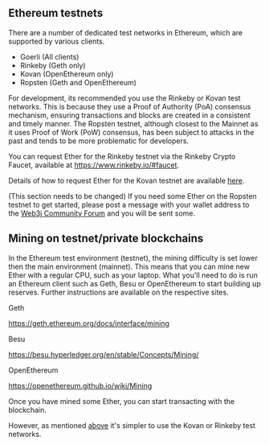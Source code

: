 ## Ethereum testnets

There are a number of dedicated test networks in Ethereum, which are
supported by various clients.

- Goerli (All clients)
- Rinkeby (Geth only)
- Kovan (OpenEthereum only)
- Ropsten (Geth and OpenEthereum)

For development, its recommended you use the Rinkeby or Kovan test networks. This is because they use a Proof of Authority (PoA) consensus mechanism, ensuring transactions and blocks are created in a consistent and timely manner. The Ropsten testnet, although closest to the Mainnet as it uses Proof of Work (PoW) consensus, has been subject to attacks in the past and tends to be more problematic for developers.

You can request Ether for the Rinkeby testnet via the Rinkeby Crypto Faucet, available at <https://www.rinkeby.io/#faucet>.

Details of how to request Ether for the Kovan testnet are available [here](https://github.com/kovan-testnet/faucet).

(This section needs to be changed)
If you need some Ether on the Ropsten testnet to get started, please post a message with your wallet address to the [Web3j Community Forum](https://community.web3labs.com/) and you will be sent some.

## Mining on testnet/private blockchains

In the Ethereum test environment (testnet), the mining difficulty is set lower then the main environment (mainnet). This means that you can mine new Ether with a regular CPU, such as your laptop. What you'll need to do is run an Ethereum client such as Geth, Besu or OpenEthereum to start building up reserves. Further instructions are available on the respective sites.

Geth

<https://geth.ethereum.org/docs/interface/mining>

Besu

<https://besu.hyperledger.org/en/stable/Concepts/Mining/>

OpenEthereum

<https://openethereum.github.io/wiki/Mining>

Once you have mined some Ether, you can start transacting with the blockchain.

However, as mentioned [above](#ethereum-testnets) it's simpler to use the Kovan or Rinkeby test networks.
